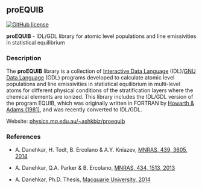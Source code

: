 ## proEQUIB
[![GitHub license](https://img.shields.io/aur/license/yaourt.svg)](https://github.com/equib/proEQUIB/blob/master/LICENSE)

**proEQUIB** - IDL/GDL library for atomic level populations and line emissivities in statistical equilibrium

### Description
The **proEQUIB** library is a collection of [Interactive Data Language](http://www.harrisgeospatial.com/ProductsandSolutions/GeospatialProducts/IDL.aspx) (IDL)/[GNU Data Language](http://gnudatalanguage.sourceforge.net/) (GDL) programs developed to calculate atomic level populations and line emissivities in statistical equilibrium in multi-level atoms for different physical conditions of the stratification layers where the chemical elements are ionized. This library includes the IDL/GDL version of the program EQUIB, which was originally written in FORTRAN by [Howarth & Adams (1981)](http://adsabs.harvard.edu/abs/1981ucl..rept.....H), and was recently converted to IDL/GDL.

Website: [physics.mq.edu.au/~ashkbiz/proequib](http://physics.mq.edu.au/~ashkbiz/proequib/)

### References
* A. Danehkar, H. Todt, B. Ercolano & A.Y. Kniazev, [MNRAS, 439, 3605, 2014](http://adsabs.harvard.edu/abs/2014MNRAS.439.3605D)

* A. Danehkar, Q.A. Parker & B. Ercolano, [MNRAS, 434, 1513, 2013](http://adsabs.harvard.edu/abs/2013MNRAS.434.1513D)

* A. Danehkar, Ph.D. Thesis, [Macquarie University, 2014](http://adsabs.harvard.edu/abs/2014PhDT........76D)
